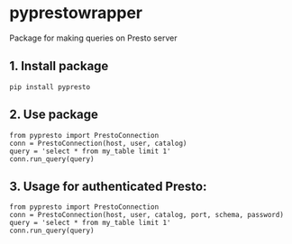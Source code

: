 # pyprestowrapper
Package for making queries on Presto server

## 1. Install package

	pip install pypresto

## 2. Use package

	from pypresto import PrestoConnection
	conn = PrestoConnection(host, user, catalog)
	query = 'select * from my_table limit 1'
	conn.run_query(query)

## 3. Usage for authenticated Presto:

	from pypresto import PrestoConnection
	conn = PrestoConnection(host, user, catalog, port, schema, password)
	query = 'select * from my_table limit 1'
	conn.run_query(query)
